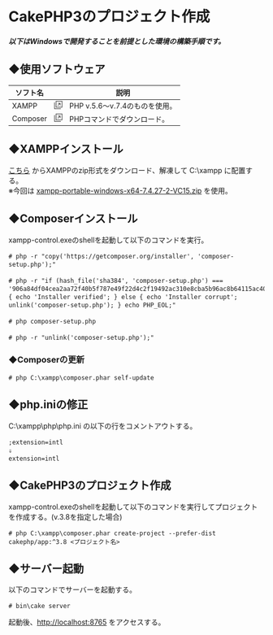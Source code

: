 # CakePHP3のプロジェクト作成

##### 以下はWindowsで開発することを前提とした環境の構築手順です。  

## ◆使用ソフトウェア
|ソフト名| |説明|
|----|----|----|
|XAMPP|[![alt](/img/trasition.png)](https://sourceforge.net/projects/xampp/files/)|PHP v.5.6～v.7.4のものを使用。|
|Composer|[![alt](/img/trasition.png)](https://getcomposer.org/)|PHPコマンドでダウンロード。|

## ◆XAMPPインストール
[こちら](https://sourceforge.net/projects/xampp/files/XAMPP%20Windows/7.4.27/) からXAMPPのzip形式をダウンロード、解凍して C:\xampp に配置する。  
※今回は [xampp-portable-windows-x64-7.4.27-2-VC15.zip](https://sourceforge.net/projects/xampp/files/XAMPP%20Windows/7.4.27/xampp-portable-windows-x64-7.4.27-2-VC15.zip/download) を使用。

## ◆Composerインストール

xampp-control.exeのshellを起動して以下のコマンドを実行。  

    # php -r "copy('https://getcomposer.org/installer', 'composer-setup.php');"

    # php -r "if (hash_file('sha384', 'composer-setup.php') === '906a84df04cea2aa72f40b5f787e49f22d4c2f19492ac310e8cba5b96ac8b64115ac402c8cd292b8a03482574915d1a8') { echo 'Installer verified'; } else { echo 'Installer corrupt'; unlink('composer-setup.php'); } echo PHP_EOL;"

    # php composer-setup.php

    # php -r "unlink('composer-setup.php');"

### ◆Composerの更新

    # php C:\xampp\composer.phar self-update

## ◆php.iniの修正
C:\xampp\php\php.ini の以下の行をコメントアウトする。

    ;extension=intl
    ⇓
    extension=intl

## ◆CakePHP3のプロジェクト作成
xampp-control.exeのshellを起動して以下のコマンドを実行してプロジェクトを作成する。(v.3.8を指定した場合)

    # php C:\xampp\composer.phar create-project --prefer-dist cakephp/app:^3.8 <プロジェクト名>

## ◆サーバー起動
以下のコマンドでサーバーを起動する。

    # bin\cake server

起動後、[http://localhost:8765](http://localhost:8765/) をアクセスする。
